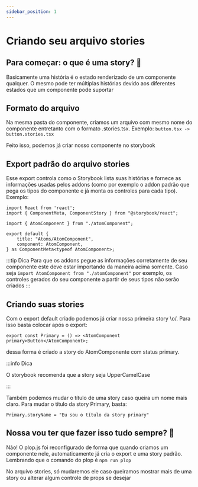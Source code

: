 ```yaml
---
sidebar_position: 1
---
```


# Criando seu arquivo stories

## Para começar: o que é uma story? 🤔
Basicamente uma história é o estado renderizado de um componente qualquer. O mesmo pode ter múltiplas histórias devido aos diferentes estados que um componente pode suportar

## Formato do arquivo
Na mesma pasta do componente, criamos um arquivo com mesmo nome do componente entretanto com o formato .stories.tsx.
Exemplo:
`button.tsx -> button.stories.tsx`

Feito isso, podemos já criar nosso componente no storybook

## Export padrão do arquivo stories

Esse export controla como o Storybook lista suas histórias e fornece as informações usadas pelos addons (como por exemplo o addon padrão que pega os tipos do componente e já monta os controles para cada tipo).
Exemplo:

```tsx title="atomComponent.stories.tsx"
import React from 'react';
import { ComponentMeta, ComponentStory } from "@storybook/react";

import { AtomComponent } from "./atomComponent";

export default {
	title: "Atoms/AtomComponent",
	component: AtomComponent,
} as ComponentMeta<typeof AtomComponent>;
```

:::tip Dica
Para que os addons pegue as informações corretamente de seu componente este deve estar importando da maneira acima somente.
Caso seja `import AtomComponent from "./atomComponent"` por exemplo, os controles gerados do seu componente a partir de seus tipos não serão criados
:::

## Criando suas stories

Com o export default criado podemos já criar nossa primeira story \o/.
Para isso basta colocar após o export:
```tsx
export const Primary = () => <AtomComponent primary>Button</AtomComponent>;
```
dessa forma é criado a story do AtomComponente com status primary.

:::info Dica

O storybook recomenda que a story seja UpperCamelCase

:::

Também podemos mudar o título de uma story caso queira um nome mais claro. Para mudar o título da story Primary, basta:
```tsx
Primary.storyName = "Eu sou o título da story primary"
```

## Nossa vou ter que fazer isso tudo sempre? 🥱
Não! O plop.js foi reconfigurado de forma que quando criamos um componente nele, automaticamente já cria o export e uma story padrão.
Lembrando que o comando do plop é `npm run plop`

No arquivo stories, só mudaremos ele caso queiramos mostrar mais de uma story ou alterar algum controle de props se desejar


